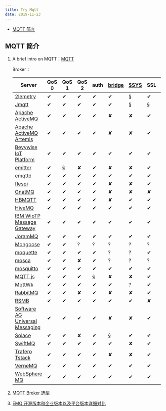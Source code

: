 ```yaml
---
title: Try Mqtt
date: 2019-11-23
---
```


<!-- START doctoc generated TOC please keep comment here to allow auto update -->
<!-- DON'T EDIT THIS SECTION, INSTEAD RE-RUN doctoc TO UPDATE -->


- [MQTT 简介](#mqtt-%E7%AE%80%E4%BB%8B)

<!-- END doctoc generated TOC please keep comment here to allow auto update -->

## MQTT 简介

1. A brief intro on MQTT：[MQTT](https://github.com/mqtt/mqtt.github.io/wiki)

   Broker：

   | Server                                                       | QoS 0 | QoS 1 | QoS 2 | auth | [bridge](https://github.com/mqtt/mqtt.github.io/wiki/bridge_protocol) | [$SYS](https://github.com/mqtt/mqtt.github.io/wiki/conventions#%24sys) | SSL  | [dynamic topics](https://github.com/mqtt/mqtt.github.io/wiki/are_topics_dynamic) | cluster | websockets | plugin system |
   | ------------------------------------------------------------ | ----- | ----- | ----- | ---- | ------------------------------------------------------------ | ------------------------------------------------------------ | ---- | ------------------------------------------------------------ | ------- | ---------- | ------------- |
   | [2lemetry](http://2lemetry.com/platform/)                    | ✔     | ✔     | ✔     | ✔    | ✔                                                            | §                                                            | ✔    | ✔                                                            | ✔       | ✔          | ✘             |
   | [Jmqtt](https://github.com/Cicizz/jmqtt)                     | ✔     | ✔     | ✔     | ✔    | ✔                                                            | §                                                            | §    | ✔                                                            | §       | ✔          | ✔             |
   | [Apache ActiveMQ](http://activemq.apache.org/)               | ✔     | ✔     | ✔     | ✔    | ✘                                                            | ✘                                                            | ✔    | ✔                                                            | ✔       | ✔          | ✔             |
   | [Apache ActiveMQ Artemis](http://activemq.apache.org/artemis) | ✔     | ✔     | ✔     | ✔    | ✘                                                            | ✘                                                            | ✔    | ✔                                                            | ✔       | ✔          | ✔             |
   | [Bevywise IoT Platform](https://www.bevywise.com/iot-platform/) | ✔     | ✔     | ✔     | ✔    | ✔                                                            | ✔                                                            | ✔    | ✔                                                            | ✔       | ✔          | **rm**        |
   | [emitter](https://github.com/emitter-io/emitter)             | ✔     | §     | ✘     | ✔    | ✘                                                            | ✘                                                            | ✔    | ✔                                                            | ✔       | ✔          | ✘             |
   | [emqttd](http://emqtt.io/)                                   | ✔     | ✔     | ✔     | ✔    | ✔                                                            | ✔                                                            | ✔    | ✔                                                            | ✔       | ✔          | ✔             |
   | [flespi](https://flespi.com/mqtt-broker)                     | ✔     | ✔     | ✔     | ✔    | ✘                                                            | ✘                                                            | ✔    | ✔                                                            | ✔       | ✔          | ✘             |
   | [GnatMQ](https://github.com/ppatierno/gnatmq)                | ✔     | ✔     | ✔     | ✔    | ✘                                                            | ✘                                                            | ✘    | ✔                                                            | ✘       | ✘          | ✘             |
   | [HBMQTT](https://github.com/beerfactory/hbmqtt)              | ✔     | ✔     | ✔     | ✔    | ✘                                                            | ✔                                                            | ✔    | ✔                                                            | ✘       | ✔          | ✔             |
   | [HiveMQ](http://www.hivemq.com/)                             | ✔     | ✔     | ✔     | ✔    | ✔                                                            | ✔                                                            | ✔    | ✔                                                            | ✔       | ✔          | ✔             |
   | [IBM WIoTP Message Gateway](https://developer.ibm.com/iotplatform/messagegateway/) | ✔     | ✔     | ✔     | ✔    | ✔                                                            | ✔                                                            | ✔    | ✔                                                            | ✔       | ✔          | ✔             |
   | [JoramMQ](http://mqtt.jorammq.com/)                          | ✔     | ✔     | ✔     | ✔    | ✔                                                            | ✔                                                            | ✔    | ✔                                                            | ✔       | ✔          | ✔             |
   | [Mongoose](https://github.com/cesanta/mongoose)              | ✔     | ✔     | ?     | ?    | ?                                                            | ?                                                            | ?    | ?                                                            | ?       | ?          | ?             |
   | [moquette](https://github.com/andsel/moquette)               | ✔     | ✔     | ✔     | ✔    | ?                                                            | ?                                                            | ✔    | ?                                                            | **rm**  | ✔          | ✘             |
   | [mosca](https://github.com/mqtt/mqtt.github.io/wiki/mosca)   | ✔     | ✔     | ✘     | ✔    | ?                                                            | ?                                                            | ?    | ?                                                            | ✘       | ✔          | ✘             |
   | [mosquitto](https://github.com/mqtt/mqtt.github.io/wiki/mosquitto_message_broker) | ✔     | ✔     | ✔     | ✔    | ✔                                                            | ✔                                                            | ✔    | ✔                                                            | §       | ✔          | ✔             |
   | [MQTT.js](https://github.com/mqttjs/MQTT.js)                 | ✔     | ✔     | ✔     | §    | ✘                                                            | ✘                                                            | ✔    | ✔                                                            | ✘       | ✔          | ✘             |
   | [MqttWk](https://github.com/Wizzercn/MqttWk)                 | ✔     | ✔     | ✔     | ✔    | ✔                                                            | ?                                                            | ✔    | ✔                                                            | ✔       | ✔          | ✘             |
   | [RabbitMQ](http://www.rabbitmq.com/blog/2012/09/12/mqtt-adapter/) | ✔     | ✔     | ✘     | ✔    | ✘                                                            | ✘                                                            | ✔    | ✔                                                            | ?       | ?          | ?             |
   | [RSMB](https://github.com/mqtt/mqtt.github.io/wiki/Really-Small-Message-Broker) | ✔     | ✔     | ✔     | ✔    | ✔                                                            | ✔                                                            | ✘    | ✔                                                            | ✘       | ✘          | ?             |
   | [Software AG Universal Messaging](http://um.terracotta.org/#page/%2Fum.terracotta.org%2Funiversal-messaging-webhelp%2Fto-mqttoverview.html%23) | ✔     | ✔     | ✔     | ✔    | ✘                                                            | ✘                                                            | ✔    | ✔                                                            | ✔       | rm         | ✘             |
   | [Solace](http://dev.solacesystems.com/tech)                  | ✔     | ✔     | ✘     | ✔    | §                                                            | ✔                                                            | ✔    | ✔                                                            | ✔       | ✔          | ✘             |
   | [SwiftMQ](http://www.swiftmq.com/landing/router/index.html)  | ✔     | ✔     | ✔     | ✔    | ✔                                                            | ✘                                                            | ✔    | ✔                                                            | ✔       | ✘          | ✔             |
   | [Trafero Tstack](https://github.com/trafero/tstack)          | ✔     | ✔     | ✔     | ✔    | ✘                                                            | ✘                                                            | ✔    | ✔                                                            | ✘       | ✘          | ✘             |
   | [VerneMQ](https://verne.mq/)                                 | ✔     | ✔     | ✔     | ✔    | ✔                                                            | ✔                                                            | ✔    | ✔                                                            | ✔       | ✔          | ✔             |
   | [WebSphere MQ](http://www-03.ibm.com/software/products/en/wmq/) | ✔     | ✔     | ✔     | ✔    | ✔                                                            | ✔                                                            | ✔    | ✔                                                            | ?       | ?          | ?             |

2. [MQTT Broker 选型](https://www.jianshu.com/p/cf91f4bea071)

3. [EMQ 开源版本和企业版本以及平台版本详细对比](https://www.emqx.io/static/files/EMQ_X_product_compare_cn.pdf)